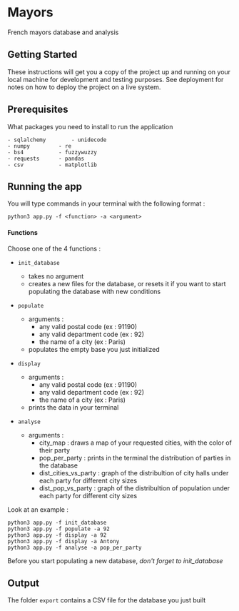 # Mayors

French mayors database and analysis

## Getting Started

These instructions will get you a copy of the project up and running on your local machine for development and testing purposes. See deployment for notes on how to deploy the project on a live system.

## Prerequisites

What packages you need to install to run the application

```
- sqlalchemy		- unidecode
- numpy			- re
- bs4			- fuzzywuzzy
- requests		- pandas 
- csv 			- matplotlib
```


## Running the app

You will type commands in your terminal with the following format :
``` 
python3 app.py -f <function> -a <argument>
```


#### Functions 

Choose one of the 4 functions :

* `init_database` 
	* takes no argument
	* creates a new files for the database, or resets it if you want to start populating the database with new conditions

* `populate`
	* arguments : 
		- any valid postal code (ex : 91190)
		- any valid department code (ex : 92)
		- the name of a city (ex : Paris)
	* populates the empty base you just initialized

* `display`
	* arguments :
		- any valid postal code (ex : 91190)
		- any valid department code (ex : 92)
		- the name of a city (ex : Paris)		
	* prints the data in your terminal

* `analyse`
	* arguments :
		- city_map : draws a map of your requested cities, with the color of their party
		- pop_per_party : prints in the terminal the distribution of parties in the database 
		- dist_cities_vs_party : graph of the distribultion of city halls under each party for different city sizes 
 		- dist_pop_vs_party : graph of the distribultion of population under each party for different city sizes


Look at an example :

```
python3 app.py -f init_database
python3 app.py -f populate -a 92
python3 app.py -f display -a 92
python3 app.py -f display -a Antony
python3 app.py -f analyse -a pop_per_party
```

Before you start populating a new database, *don't forget to init_database* 

## Output

The folder `export` contains a CSV file for the database you just built